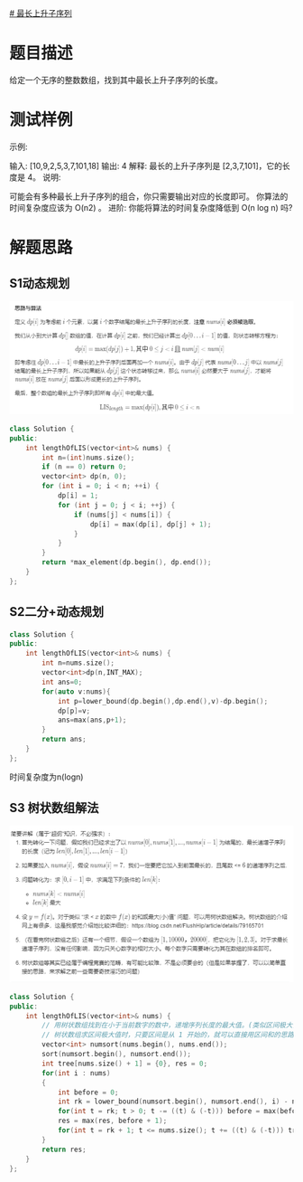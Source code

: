 [# 最长上升子序列](https://leetcode-cn.com/problems/longest-increasing-subsequence/)

# 题目描述
给定一个无序的整数数组，找到其中最长上升子序列的长度。

# 测试样例
示例:

输入: [10,9,2,5,3,7,101,18]
输出: 4 
解释: 最长的上升子序列是 [2,3,7,101]，它的长度是 4。
说明:

可能会有多种最长上升子序列的组合，你只需要输出对应的长度即可。
你算法的时间复杂度应该为 O(n2) 。
进阶: 你能将算法的时间复杂度降低到 O(n log n) 吗?

# 解题思路
## S1动态规划
![动态规划](./utils/300最长上升子序列.png)
```c++
class Solution {
public:
    int lengthOfLIS(vector<int>& nums) {
        int n=(int)nums.size();
        if (n == 0) return 0;
        vector<int> dp(n, 0);
        for (int i = 0; i < n; ++i) {
            dp[i] = 1;
            for (int j = 0; j < i; ++j) {
                if (nums[j] < nums[i]) {
                    dp[i] = max(dp[i], dp[j] + 1);
                }
            }
        }
        return *max_element(dp.begin(), dp.end());
    }
};
```

## S2二分+动态规划
```c++
class Solution {
public:
    int lengthOfLIS(vector<int>& nums) {
        int n=nums.size();
        vector<int>dp(n,INT_MAX);
        int ans=0;
        for(auto v:nums){
            int p=lower_bound(dp.begin(),dp.end(),v)-dp.begin();
            dp[p]=v;
            ans=max(ans,p+1);
        }
        return ans;
    }
};

```
时间复杂度为n(logn)
## S3 树状数组解法
![动态规划](./utils/300最长上升子序列1.png)
```c++
class Solution {
public:
    int lengthOfLIS(vector<int>& nums) {
        // 用树状数组找到在小于当前数字的数中，递增序列长度的最大值。(类似区间极大值)
        // 树状数组求区间极大值时，只要区间是从 1 开始的，就可以直接用区间和的思路
        vector<int> numsort(nums.begin(), nums.end());
        sort(numsort.begin(), numsort.end());
        int tree[nums.size() + 1] = {0}, res = 0;
        for(int i : nums)
        {
            int before = 0;
            int rk = lower_bound(numsort.begin(), numsort.end(), i) - numsort.begin();
            for(int t = rk; t > 0; t -= ((t) & (-t))) before = max(before, tree[t]);
            res = max(res, before + 1);
            for(int t = rk + 1; t <= nums.size(); t += ((t) & (-t))) tree[t] = max(tree[t], before + 1);
        }
        return res;
    }
};

```